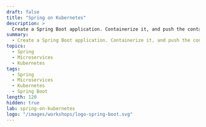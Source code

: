 ```yaml
---
draft: false
title: "Spring on Kubernetes"
description: >
  Create a Spring Boot application. Containerize it, and push the container to a registry. Deploy it to Kubernetes.
summary:
  - Create a Spring Boot application. Containerize it, and push the container to a registry. Deploy it to Kubernetes.
topics:
  - Spring
  - Microservices
  - Kubernetes
tags:
  - Spring
  - Microservices
  - Kubernetes
  - Spring Boot
length: 120
hidden: true
lab: spring-on-kubernetes
logo: "/images/workshops/logo-spring-boot.svg"
---
```



